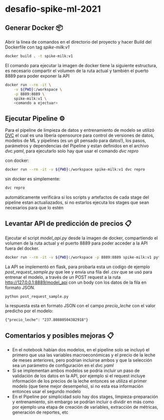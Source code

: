# desafio-spike-ml-2021

## Generar Docker 📦
Abrir la linea de comandos en el directorio del proyecto y hacer Build del Dockerfile con tag *spike-milk:v1*
```bash
docker build . -t spike-milk:v1
```

El comando para ejecutar la imagen de docker tiene la siguiente estructura, es necesario compartir el volumen de la ruta actual y también el puerto 8889 para poder exponer la API 
```bash
docker run --rm -it \
	-v ${PWD}:/workspace \
	-p 8889:8889 \
	spike-milk:v1 \
	<comando a ejectuar>
```

## Ejecutar Pipeline ⚙️

Para el pipeline de limpieza de datos y entrenamiento de modelo se utilizó [DVC](https://dvc.org/) el cual es una libería opensource para control de versiones de datos, modelos de ML y pipelines (es un git pensado para datos!), los pasos, parámetros y dependencias del Pipeline y estan definidos en el archivo *dvc.yaml*, para ejecutarlo solo hay que usar el comando *dvc repro*

con docker:
```bash
docker run --rm -it -v ${PWD}:/workspace spike-milk:v1 dvc repro
```
sin docker es simplemente:
```bash
dvc repro
```
automáticamente verificára si los scripts y artefactos de cada stage del pipeline estan actualiazados, si no estarlos ejecuta los stages que sean necesarios para que lo estén

## Levantar API de predicción de precios 📋

Ejecutar el script *model_api.py* desde la imagen de docker, compartiendo el volumen de la ruta actual y el puerto 8889 para poder acceder a la API fuera del docker.

```bash
docker run --rm -it -v ${PWD}:/workspace -p 8889:8889 spike-milk:v1 python model_api.py
```

La API se implementó en flask, para probarla esta un codigo de ejemplo *post_request_sample.py* que lee y envia una fila del .csv que se usó para entrenar el modelo, a través de un POST request a la ruta http://127.0.0.1:8889/model_api con un body con los datos de la fila en formato JSON.

```bash
python post_request_sample.py
```

la respuesta esta en formato JSON con el campo *precio_leche* con el valor predicho por el modelo:
```
{"precio_leche": "237.80880504382918"}
```

## Comentarios y posibles mejoras 📋
- En el notebook habian dos modelos, en el pipeline solo se incluyó el primero que usa las variables macroeconómicas y el precio de la leche de meses anteriores, pero podrian incluirse ambos y que la selección sea un parámetro de configuración en el *dvc.yaml*
- Si se implementan ambos modelos se podria incluir un paso de validación de los datos en la API, por ejemplo si el request incluye información de los precios de la leche entonces se utiliza el primer modelo (que tiene mejor desempeño), si no esta esa información entonces usar el segundo modelo
- En el Pipeline por simplicidad solo hay dos stages, limpieza-preparación y entrenamiento, sin embargo se podrían incluir o dividir en más como por ejemplo una etapa de creación de variables, extracción de métricas, generación de reportes, etc